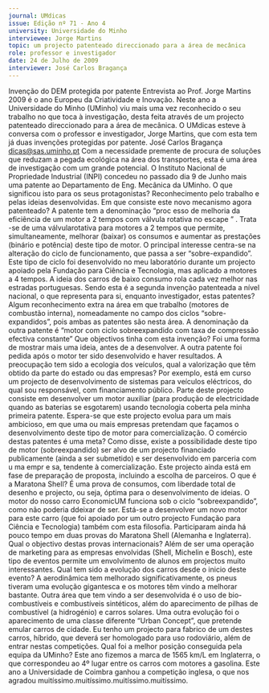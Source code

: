 ```yaml
---
journal: UMdicas
issue: Edição nº 71 - Ano 4
university: Universidade do Minho
interviewee: Jorge Martins
topic: um projecto patenteado direccionado para a área de mecânica
role: professor e investigador
date: 24 de Julho de 2009
interviewer: José Carlos Bragança
---
```


Invenção do DEM protegida por patente
Entrevista ao Prof. Jorge Martins
2009 é o ano Europeu da Criatividade e Inovação. Neste ano a
Universidade do Minho (UMinho) viu mais uma vez reconhecido o
seu trabalho no que toca à investigação, desta feita através de
um projecto patenteado direccionado para a área de mecânica. O UMdicas
esteve à conversa com o professor e investigador, Jorge Martins, que com
esta tem já duas invenções protegidas por patente.
José Carlos Bragança
dicas@sas.uminho.pt
Com a necessidade
premente de
procura de soluções
que reduzam a
pegada ecológica na
área dos
transportes, esta é
uma área de
investigação com
um grande
potencial.
O Instituto Nacional de
Propriedade Industrial (INPI)
concedeu no passado dia 9 de
Junho mais uma patente ao
Departamento de Eng. Mecânica
da UMinho. O que significou isto
para os seus protagonistas?
Reconhecimento pelo trabalho e
pelas ideias desenvolvidas.
Em que consiste este novo
mecanismo agora patenteado?
A patente tem a denominação
“proc esso de melhoria da
eficiência de um motor a 2
tempos com válvula rotativa no
escape ” . Trata -se de uma
válvularotativa para motores a 2
tempos que permite,
simultaneamente, melhorar
(baixar) os consumos e aumentar
as prestações (binário e potência)
deste tipo de motor. O principal
interesse centra-se na alteração
do ciclo de funcionamento, que
passa a ser “sobre-expandido”.
Este tipo de ciclo foi desenvolvido
no meu laboratório durante um
projecto apoiado pela Fundação
para Ciência e Tecnologia, mas
aplicado a motores a 4 tempos.
A ideia dos carros de baixo
consumo rola cada vez melhor
nas estradas portuguesas.
Sendo esta é a segunda
invenção patenteada a nível
nacional, o que representa para
si, enquanto investigador, estas
patentes?
Algum reconhecimento extra na
área em que trabalho (motores de
combustão interna),
nomeadamente no campo dos
ciclos “sobre-expandidos”, pois
ambas as patentes são nesta área.
A denominação da outra patente é
“motor com ciclo sobreexpandido com taxa de
compressão efectiva constante”
Que objectivos tinha com esta
invenção?
Foi uma forma de mostrar mais
uma ideia, antes de a desenvolver.
A outra patente foi pedida após o
motor ter sido desenvolvido e
haver resultados.
A preocupação tem sido a
ecologia dos veículos, qual a
valorização que têm obtido da
parte do estado ou das
empresas?
Por exemplo, está em curso um
projecto de desenvolvimento de
sistemas para veículos eléctricos,
do qual sou responsável, com
financiamento público. Parte
deste projecto consiste em
desenvolver um motor auxiliar
(para produção de electricidade
quando as baterias se esgotarem)
usando tecnologia coberta pela
minha primeira patente.
Espera-se que este
projecto evolua para
um mais ambicioso,
em que uma ou mais
empresas
pretendam que
façamos o
desenvolvimento
deste tipo de motor
para comercialização.
O comércio destas patentes é
uma meta?
Como disse, existe a possibilidade
deste tipo de motor (sobreexpandido) ser alvo de um
projecto financiado publicamente
(ainda a ser submetido) e ser
desenvolvido em parceria com
u ma empr e sa, tendente à
comercialização. Este projecto
ainda está em fase de preparação
de proposta, incluindo a escolha
de parceiros.
O que é a Maratona Shell?
É uma prova de consumos, com
liberdade total de desenho e
projecto, ou seja, óptima para o
desenvolvimento de ideias. O
motor do nosso carro EconomicUM
funciona sob o ciclo “sobreexpandido”, como não poderia
ddeixar de ser. Está-se a
desenvolver um novo motor para
este carro (que foi apoiado por um
outro projecto Fundação para
Ciência e Tecnologia) também com
esta filosofia.
Participaram ainda há pouco
tempo em duas provas do
Maratona Shell (Alemanha e
Inglaterra). Qual o objectivo
destas provas internacionais?
Além de ser uma operação de
marketing para as empresas
envolvidas (Shell, Michelin e
Bosch), este tipo de eventos
permite um envolvimento de
alunos em projectos muito
interessantes.
Qual tem sido a evolução dos
carros desde o inicio deste
evento?
A aerodinâmica tem melhorado
significativamente, os pneus
tiveram uma evolução gigantesca
e os motores têm vindo a melhorar
bastante. Outra área que tem vindo
a ser desenvolvida é o uso de bio-combustíveis e combustíveis
sintéticos, além do aparecimento
de pilhas de combustível (a
hidrogénio) e carros solares. Uma
outra evolução foi o aparecimento
de uma classe diferente “Urban
Concept”, que pretende emular
carros de cidade.
Eu tenho um
projecto para
fabrico de um
destes carros,
híbrido, que deverá
ser homologado
para uso rodoviário,
além de entrar
nestas
competições.
Qual foi a melhor posição
conseguida pela equipa da
UMinho?
Este ano fizemos a marca de 1565
km/L em Inglaterra, o que
correspondeu ao 4º lugar entre os
carros com motores a gasolina.
Este ano a Universidade de
Coimbra ganhou a competição
inglesa, o que nos agradou
muitíssimo.muitíssimo.muitíssimo.muitíssimo.